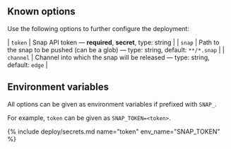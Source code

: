 ## Known options

Use the following options to further configure the deployment:

| `token` | Snap API token &mdash; **required**, **secret**, type: string |
| `snap` | Path to the snap to be pushed (can be a glob) &mdash; type: string, default: `**/*.snap` |
| `channel` | Channel into which the snap will be released &mdash; type: string, default: `edge` |

## Environment variables

All options can be given as environment variables if prefixed with `SNAP_`.

For example, `token` can be given as `SNAP_TOKEN=<token>`.

{% include deploy/secrets.md name="token" env_name="SNAP_TOKEN" %}